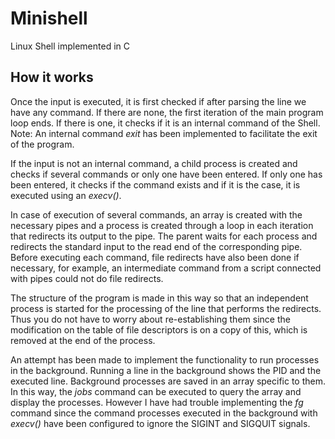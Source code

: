 # Minishell

Linux Shell implemented in C

## How it works

Once the input is executed, it is first checked if after parsing the line we have any command.
If there are none, the first iteration of the main program loop ends. If there is one, it checks if it is an internal command of the Shell. Note: An internal command _exit_ has been implemented to facilitate the exit of the program.

If the input is not an internal command, a child process is created and checks if several commands or only one have been entered. If only one has been entered, it checks if the command exists and if it is the case, it is executed using an _execv()_.

In case of execution of several commands, an array is created with the necessary pipes and a process is created through a loop in each iteration that redirects its output to the pipe. The parent waits for each process and redirects the standard input to the read end of the corresponding pipe. Before executing each command, file redirects have also been done if necessary, for example, an intermediate command from a script connected with pipes could not do file redirects.

The structure of the program is made in this way so that an independent process is started for the processing of the line that performs the redirects. Thus you do not have to worry about re-establishing them since the modification on the table of file descriptors is on a copy of this, which is removed at the end of the process.

An attempt has been made to implement the functionality to run processes in the background. Running a line in the background shows the PID and the executed line. Background processes are saved in an array specific to them. In this way, the _jobs_ command can be executed to query the array and display the processes. However I have had trouble implementing the _fg_ command since the command processes executed in the background with _execv()_ have been configured to ignore the SIGINT and SIGQUIT signals.
